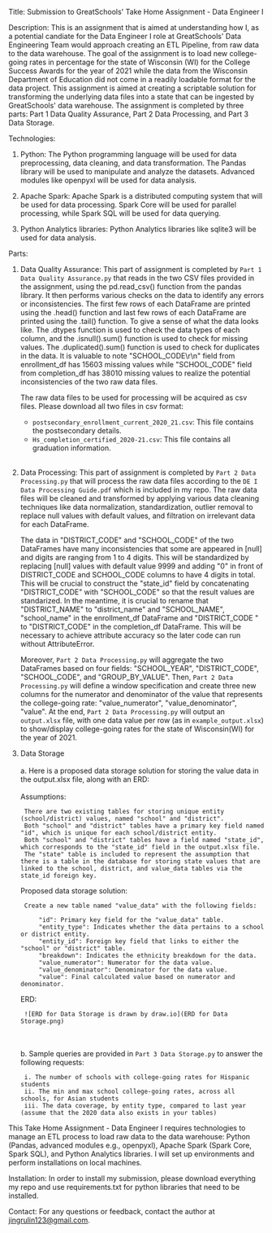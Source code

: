 Title: Submission to GreatSchools' Take Home Assignment - Data Engineer I

Description: This is an assignment that is aimed at understanding how I, as a potential candiate for the Data Engineer I role at GreatSchools' Data Engineering Team would approach creating an ETL Pipeline, from raw data to the data warehouse. The goal of the assignment is to load new college-going rates in percentage for the state of Wisconsin (WI) for the College Success Awards for the year of 2021 while the data from the Wisconsin Department of Education did not come in a readily loadable format for the data project. This assignment is aimed at creating a scriptable solution for transforming the underlying data files into a state that can be ingested by GreatSchools' data warehouse. The assignment is completed by three parts: Part 1 Data Quality Assurance, Part 2 Data Processing, and Part 3 Data Storage.

Technologies:

1. Python: The Python programming language will be used for data preprocessing, data cleaning, and data transformation. The Pandas library will be used to manipulate and analyze the datasets. Advanced modules like openpyxl will be used for data analysis.

2. Apache Spark: Apache Spark is a distributed computing system that will be used for data processing. Spark Core will be used for parallel processing, while Spark SQL will be used for data querying.

3. Python Analytics libraries: Python Analytics libraries like sqlite3 will be used for data analysis.

Parts:

1. Data Quality Assurance: This part of assignment is completed by `Part 1 Data Quality Assurance.py` that reads in the two CSV files provided in the assignment, using the pd.read_csv() function from the pandas library. It then performs various checks on the data to identify any errors or inconsistencies. The first few rows of each DataFrame are printed using the .head() function and last few rows of each DataFrame are printed using the .tail() function. To give a sense of what the data looks like. The .dtypes function is used to check the data types of each column, and the .isnull().sum() function is used to check for missing values. The .duplicated().sum() function is used to check for duplicates in the data. It is valuable to note "SCHOOL_CODE\r\n" field from enrollment_df has 15603 missing values while "SCHOOL_CODE" field from completion_df has 38010 missing values to realize the potential inconsistencies of the two raw data files. 

    The raw data files to be used for processing will be acquired as csv files. Please download all two files in csv format:

   - `postsecondary_enrollment_current_2020_21.csv`: This file contains the postsecondary details.
   - `Hs_completion_certified_2020-21.csv`: This file contains all graduation information.
<br><br>
2. Data Processing: This part of assignment is completed by `Part 2 Data Processing.py` that will process the raw data files according to the `DE I Data Processing Guide.pdf` which is included in my repo. The raw data files will be cleaned and transformed by applying various data cleaning techniques like data normalization, standardization, outlier removal to replace null values with default values, and filtration on irrelevant data for each DataFrame. 

    The data in "DISTRICT_CODE" and "SCHOOL_CODE" of the two DataFrames have many inconsistencies that some are appeared in [null] and digits are ranging from 1 to 4 digits. This will be standardized by replacing [null] values with default value 9999 and adding "0" in front of DISTRICT_CODE and SCHOOL_CODE columns to have 4 digits in total. This will be crucial to construct the "state_id" field by concatenating "DISTRICT_CODE" with "SCHOOL_CODE" so that the result values are standarized. In the meantime, it is crucial to rename that "DISTRICT_NAME" to "district_name" and "SCHOOL_NAME", "school_name" in the enrollment_df DataFrame and "DISTRICT_CODE " to "DISTRICT_CODE" in the completion_df DataFrame. This will be necessary to achieve attribute accuracy so the later code can run without AttributeError. 

    Moreover, `Part 2 Data Processing.py` will aggregate the two DataFrames based on four fields: "SCHOOL_YEAR", "DISTRICT_CODE", "SCHOOL_CODE", and "GROUP_BY_VALUE". Then, `Part 2 Data Processing.py` will define a window specification and create three new columns for the numerator and denominator of the value that represents the college-going rate: "value_numerator", "value_denominator", "value". At the end, `Part 2 Data Processing.py` will output an `output.xlsx` file, with one data value per row (as in `example_output.xlsx`) to show/display college-going rates for the state of Wisconsin(WI) for the year of 2021.

3. Data Storage<br><br>
    a. Here is a proposed data storage solution for storing the value data in the output.xlsx file, along with an ERD: <br><br>
    Assumptions: 

        There are two existing tables for storing unique entity (school/district) values, named "school" and "district".
        Both "school" and "district" tables have a primary key field named "id", which is unique for each school/district entity.
        Both "school" and "district" tables have a field named "state_id", which corresponds to the "state_id" field in the output.xlsx file.
        The "state" table is included to represent the assumption that there is a table in the database for storing state values that are linked to the school, district, and value_data tables via the state_id foreign key.

    Proposed data storage solution:
    
        Create a new table named "value_data" with the following fields:

            "id": Primary key field for the "value_data" table.
            "entity_type": Indicates whether the data pertains to a school or district entity.
            "entity_id": Foreign key field that links to either the "school" or "district" table.
            "breakdown": Indicates the ethnicity breakdown for the data.
            "value_numerator": Numerator for the data value.
            "value_denominator": Denominator for the data value.
            "value": Final calculated value based on numerator and denominator.
    ERD: 

        ![ERD for Data Storage is drawn by draw.io](ERD for Data Storage.png)
    <br><br>
    b. Sample queries are provided in `Part 3 Data Storage.py` to answer the following requests:
        
        i. The number of schools with college-going rates for Hispanic students
        ii. The min and max school college-going rates, across all schools, for Asian students
        iii. The data coverage, by entity type, compared to last year (assume that the 2020 data also exists in your tables)
        
        

This Take Home Assignment - Data Engineer I requires technologies to manage an ETL process to load raw data to the data warehouse: Python (Pandas, advanced modules e.g., openpyxl), Apache Spark (Spark Core, Spark SQL), and Python Analytics libraries. I will set up environments and perform installations on local machines. 

Installation: In order to install my submission, please download everything my repo and use requirements.txt for python libraries that need to be installed.

Contact: For any questions or feedback, contact the author at jingrulin123@gmail.com.







